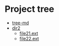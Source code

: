 
# Project tree

 * [tree-md](./tree-md)
 * [dir2](./dir2)
   * [file21.ext](./addon.md)
   * [file22.ext](./bollean.md)
 
